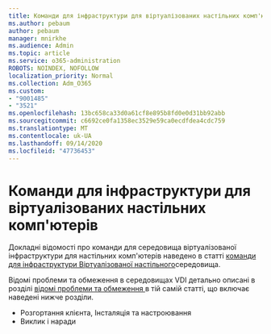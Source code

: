 ```yaml
---
title: Команди для інфраструктури для віртуалізованих настільних комп'ютерів
ms.author: pebaum
author: pebaum
manager: mnirkhe
ms.audience: Admin
ms.topic: article
ms.service: o365-administration
ROBOTS: NOINDEX, NOFOLLOW
localization_priority: Normal
ms.collection: Adm_O365
ms.custom:
- "9001485"
- "3521"
ms.openlocfilehash: 13bc658ca33d0a61cf8e895b8fd0e0d31bb92abb
ms.sourcegitcommit: c6692ce0fa1358ec3529e59ca0ecdfdea4cdc759
ms.translationtype: MT
ms.contentlocale: uk-UA
ms.lasthandoff: 09/14/2020
ms.locfileid: "47736453"
---
```

# <a name="teams-for-virtualized-desktop-infrastructure"></a>Команди для інфраструктури для віртуалізованих настільних комп'ютерів

Докладні відомості про команди для середовища віртуалізованої інфраструктури для настільних комп'ютерів наведено в статті [команди для інфраструктури Віртуалізованої настільного](https://docs.microsoft.com/microsoftteams/teams-for-vdi)середовища.

Відомі проблеми та обмеження в середовищах VDI детально описані в розділі [відомі проблеми та обмеження ](https://docs.microsoft.com/microsoftteams/teams-for-vdi#known-issues-and-limitations) в тій самій статті, що включає наведені нижче розділи.
 - Розгортання клієнта, Інсталяція та настроювання
 - Виклик і наради